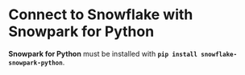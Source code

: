 # Connect to Snowflake with Snowpark for Python

**Snowpark for Python** must be installed with **`pip install snowflake-snowpark-python`**.